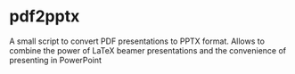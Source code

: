# pdf2pptx
A small script to convert PDF presentations to PPTX format. Allows to combine the power of LaTeX beamer presentations and the convenience of presenting in PowerPoint
